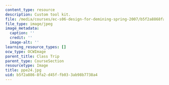 ```yaml
---
content_type: resource
description: Custom tool kit.
file: /media/courses/ec-s06-design-for-demining-spring-2007/b5f2a8868fa2d45ffb033ab98b7738a4_ppe24.jpg
file_type: image/jpeg
image_metadata:
  caption: ''
  credit: ''
  image-alt: ''
learning_resource_types: []
ocw_type: OCWImage
parent_title: Class Trip
parent_type: CourseSection
resourcetype: Image
title: ppe24.jpg
uid: b5f2a886-8fa2-d45f-fb03-3ab98b7738a4
---
```

